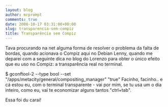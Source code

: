 ```yaml
---
layout: blog
author: mrprompt
comments: true
date: 2008-10-17 03:31:00+00:00
slug: transparencia-sem-compiz
title: Transparência sem Compiz
---
```


Tava procurando na net alguma forma de resolver o problema da falta de bordas, quando acionava o Compiz aqui no Debian Lenny, quando me deparei com a seguinte dica no blog do Lorenzo para obter o único efeito que eu uso no Compiz: a transparência real no terminal.

$  gconftool-2 --type bool --set "/apps/metacity/general/compositing_manager" "true"
Facinho, facinho.. e cá estou eu, com o terminal transparente - vai por mim, se tu usa um o dia inteiro, como eu, vai te economizar alguns tantos "ctrl+tab".

Essa foi du carai!
